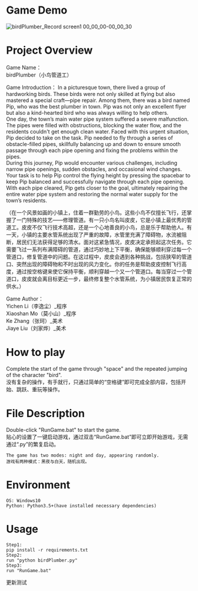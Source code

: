 # Game Demo
![birdPlumber_Record screen1 00_00_00-00_00_30](https://github.com/MUST-MoXiaoshan/birdPlumber/assets/170191361/d2a66453-4147-4556-9e24-aab031cb2578)


# Project Overview

Game Name：  
birdPlumber（小鸟管道工）

Game Introduction：
In a picturesque town, there lived a group of hardworking birds. These birds were not only skilled at flying but also mastered a special craft—pipe repair. Among them, there was a bird named Pip, who was the best plumber in town. Pip was not only an excellent flyer but also a kind-hearted bird who was always willing to help others.  
One day, the town’s main water pipe system suffered a severe malfunction. The pipes were filled with obstructions, blocking the water flow, and the residents couldn't get enough clean water. Faced with this urgent situation, Pip decided to take on the task. Pip needed to fly through a series of obstacle-filled pipes, skillfully balancing up and down to ensure smooth passage through each pipe opening and fixing the problems within the pipes.  
During this journey, Pip would encounter various challenges, including narrow pipe openings, sudden obstacles, and occasional wind changes. Your task is to help Pip control the flying height by pressing the spacebar to keep Pip balanced and successfully navigate through each pipe opening. With each pipe cleared, Pip gets closer to the goal, ultimately repairing the entire water pipe system and restoring the normal water supply for the town’s residents.  
  
  （在一个风景如画的小镇上，住着一群勤劳的小鸟。这些小鸟不仅擅长飞行，还掌握了一门特殊的技艺——修理管道。有一只小鸟名叫皮皮，它是小镇上最优秀的管道工。皮皮不仅飞行技术高超，还是一个心地善良的小鸟，总是乐于帮助他人。有一天，小镇的主要水管系统出现了严重的故障，水管里充满了障碍物，水流被阻断，居民们无法获得足够的清水。面对这紧急情况，皮皮决定承担起这次任务。它需要飞过一系列布满障碍的管道，通过巧妙地上下平衡，确保能够顺利穿过每一个管道口，修复管道中的问题。在这过程中，皮皮会遇到各种挑战，包括狭窄的管道口、突然出现的障碍物和不时出现的风力变化。你的任务是帮助皮皮控制飞行高度，通过按空格键来使它保持平衡，顺利穿越一个又一个管道口。每当穿过一个管道口，皮皮就会离目标更近一步，最终修复整个水管系统，为小镇居民恢复正常的供水。）

Game Author：  
Yichen Li（李逸尘）_程序  
Xiaoshan Mo（莫小山）_程序  
Ke Zhang（张珂）_美术  
Jiaye Liu（刘家烨）_美术

# How to play
Complete the start of the game through "space" and the repeated jumping of the character "bird".  
没有复杂的操作，有手就行，只通过简单的“空格键”即可完成全部内容，包括开始、跳跃、重玩等操作。

# File Description  
  Double-click "RunGame.bat" to start the game.  
  贴心的设置了一键启动游戏，通过双击“RunGame.bat”即可立即开始游戏，无需通过“.py”的繁复启动。  

    The game has two modes: night and day, appearing randomly.  
    游戏有两种模式：黑夜与白天，随机出现。  
    

# Environment
```
OS: Windows10
Python: Python3.5+(have installed necessary dependencies)
```

# Usage
```
Step1:
pip install -r requirements.txt
Step2:
run "python birdPlumber.py"
Step3:
run "RunGame.bat"
```



更新测试
